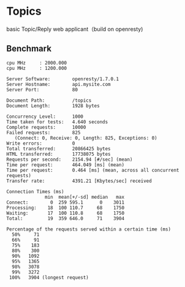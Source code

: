 Topics
======

basic Topic/Reply web applicant（build on openresty)



## Benchmark
    cpu MHz		: 2000.000   
    cpu MHz		: 1200.000   
       
    Server Software:        openresty/1.7.0.1   
    Server Hostname:        api.mysite.com   
    Server Port:            80   
    
    Document Path:          /topics   
    Document Length:        1928 bytes   
    
    Concurrency Level:      1000   
    Time taken for tests:   4.640 seconds   
    Complete requests:      10000   
    Failed requests:        825   
       (Connect: 0, Receive: 0, Length: 825, Exceptions: 0)   
    Write errors:           0   
    Total transferred:      20866425 bytes   
    HTML transferred:       17738075 bytes   
    Requests per second:    2154.94 [#/sec] (mean)   
    Time per request:       464.049 [ms] (mean)   
    Time per request:       0.464 [ms] (mean, across all concurrent requests)   
    Transfer rate:          4391.21 [Kbytes/sec] received   
    
    Connection Times (ms)    
                  min  mean[+/-sd] median   max   
    Connect:        0  259 595.1      0    3011   
    Processing:    18  100 110.7     68    1750   
    Waiting:       17  100 110.8     68    1750   
    Total:         19  359 646.0     71    3904   
    
    Percentage of the requests served within a certain time (ms)   
      50%     71    
      66%     91   
      75%    183   
      80%    300   
      90%   1092   
      95%   1365   
      98%   3078   
      99%   3272   
     100%   3904 (longest request)   
    
